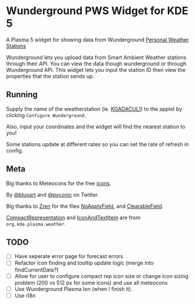 # Wunderground PWS Widget for KDE 5

A Plasma 5 widget for showing data from Wunderground [Personal Weather Stations](https://www.wunderground.com/pws/overview)

Wunderground lets you upload data from Smart Ambient Weather stations through their API.
You can view the data though wunderground or through Wunderground API. This widget lets
you input the station ID then view the properties that the station sends up.

## Running

Supply the name of the weatherstation (ie. [KGADACUL1](https://www.wunderground.com/dashboard/pws/KGADACUL1)) to the applet by clicking `Configure Wunderground`.

Also, input your coordinates and the widget will find the nearest station to you!

Some stations update at different rates so you can set the rate of refresh in config.

## Meta

Big thanks to Meteocons for the free [icons](https://www.alessioatzeni.com/meteocons/).

By [@bluxart](https://twitter.com/bluxart) and [@pyconic](https://twitter.com/pyconic) on Twitter.

Big thanks to [Zren](https://github.com/Zren) for the files [NoApplyField](./plasmoid/contents/ui/config/NoApplyField.qml), and [ClearableField](./plasmoid/contents/ui/config/ClearableField.qml).

[CompactRepresentation](./plasmoid/contents/ui/CompactRepresentation.qml) and [IconAndTextItem](./plasmoid/contents/ui/IconAndTextItem.qml) are from `org.kde.plasma.weather`.

## TODO

-   [ ] Have seperate error page for forecast errors
-   [ ] Refactor icon finding and tooltip update logic (merge into findCurrentData?)
-   [ ] Allow for user to configure compact rep icon size or change icon sizing problem (200 vs 512 px for some icons) and use all meteocons
-   [ ] Use Wunderground Plasma Ion (when I finish it).
-   [ ] Use i18n
